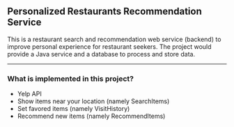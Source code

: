 ## Personalized Restaurants Recommendation Service

This is a restaurant search and recommendation web service (backend) to improve personal experience for restaurant seekers. The project would provide a Java service and a database to process and store data.
__________________


### What is implemented in this project?
- Yelp API
- Show items near your location (namely SearchItems)
- Set favored items (namely VisitHistory)
- Recommend new items (namely RecommendItems)



